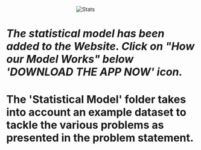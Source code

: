 &nbsp;&nbsp;&nbsp;&nbsp;&nbsp;&nbsp;&nbsp;&nbsp;&nbsp;&nbsp;&nbsp;&nbsp;&nbsp;&nbsp;&nbsp;&nbsp;&nbsp;&nbsp;&nbsp;&nbsp;&nbsp;&nbsp;&nbsp;&nbsp;&nbsp;&nbsp;&nbsp;&nbsp;&nbsp;&nbsp;&nbsp;&nbsp;&nbsp;&nbsp;&nbsp;&nbsp;&nbsp;&nbsp;&nbsp;&nbsp;&nbsp;&nbsp;&nbsp;&nbsp;&nbsp;&nbsp; ![Stats](https://upload.wikimedia.org/wikipedia/commons/6/69/EM_Clustering_of_Old_Faithful_data.gif) 
# _The statistical model has been added to the Website. Click on "How our Model Works" below 'DOWNLOAD THE APP NOW' icon._
# The 'Statistical Model' folder takes into account an example dataset to tackle the various problems as presented in the problem statement.
